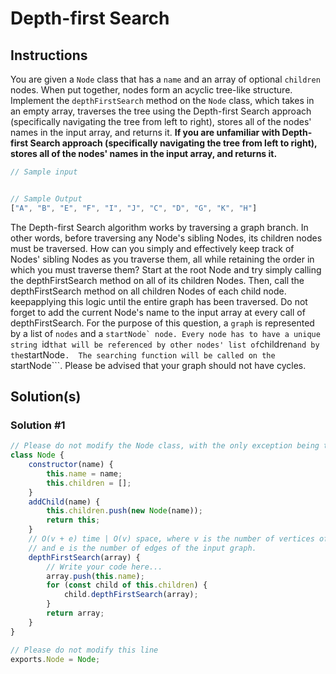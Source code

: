 # Depth-first Search

## Instructions

You are given a ```Node``` class that has a ```name``` and an array of optional ```children``` nodes.  When put together, nodes form an acyclic tree-like structure.  Implement the ```depthFirstSearch``` method on the ```Node``` class, which takes in an empty array, traverses the tree using the Depth-first Search approach (specifically navigating the tree from left to right), stores all of the nodes' names in the input array, and returns it.  **If you are unfamiliar with Depth-first Search approach (specifically navigating the tree from left to right), stores all of the nodes' names in the input array, and returns it.**

```javascript
// Sample input


// Sample Output
["A", "B", "E", "F", "I", "J", "C", "D", "G", "K", "H"]

```
The Depth-first Search algorithm works by traversing a graph branch.  In other words, before traversing any Node's sibling Nodes, its children nodes must be traversed.  How can you simply and effectively keep track of Nodes' sibling Nodes as you traverse them, all while  retaining the order in which you must traverse them?  Start at the root Node and try simply calling the depthFirstSearch method on all of its children Nodes. Then, call the depthFirstSearch method on all children Nodes of each child node. keepapplying this
logic until the entire graph has been traversed. Do not forget to add the current Node's name to the input array at every call of depthFirstSearch.  For the purpose of this question, a ```graph``` is represented by a list of ```nodes``` and a ```startNode` node. Every node has to have a unique string ```id``` that will be referenced by other nodes' list of ```children``` and by the ```startNode```.  The searching function will be called on the ```startNode```.  Please be advised that your graph should not have cycles.

## Solution(s)

### Solution #1
```javascript
// Please do not modify the Node class, with the only exception being the depthFirstSearch method.
class Node {
	constructor(name) {
		this.name = name;
		this.children = [];
	}
	addChild(name) {
		this.children.push(new Node(name));
		return this;
	}
	// O(v + e) time | O(v) space, where v is the number of vertices of the input graph,
  	// and e is the number of edges of the input graph.
	depthFirstSearch(array) {
		// Write your code here...
		array.push(this.name);
		for (const child of this.children) {
			child.depthFirstSearch(array);
		}
		return array;
	}
}

// Please do not modify this line
exports.Node = Node;
```
